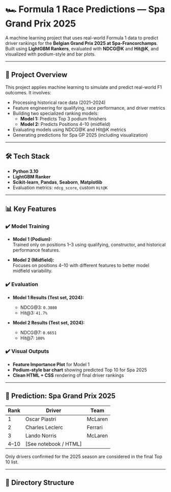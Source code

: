 # 🏎️ Formula 1 Race Predictions — Spa Grand Prix 2025

A machine learning project that uses real-world Formula 1 data to predict driver rankings for the **Belgian Grand Prix 2025 at Spa-Francorchamps**.  
Built using **LightGBM Rankers**, evaluated with **NDCG@K** and **Hit@K**, and visualized with podium-style and bar plots.

---

## 📌 Project Overview

This project applies machine learning to simulate and predict real-world F1 outcomes. It involves:

- Processing historical race data (2021–2024)
- Feature engineering for qualifying, race performance, and driver metrics
- Building two specialized ranking models:
  - **Model 1:** Predicts Top 3 podium finishers
  - **Model 2:** Predicts Positions 4–10 (midfield)
- Evaluating models using NDCG@K and Hit@K metrics
- Generating predictions for Spa GP 2025 (including visualization)

---

## 🛠️ Tech Stack

- **Python 3.10**
- **LightGBM Ranker**
- **Scikit-learn**, **Pandas**, **Seaborn**, **Matplotlib**
- Evaluation metrics: `ndcg_score`, custom `Hit@K`

---

## 📊 Key Features

### ✔️ Model Training

- **Model 1 (Podium):**  
  Trained only on positions 1–3 using qualifying, constructor, and historical performance features.

- **Model 2 (Midfield):**  
  Focuses on positions 4–10 with different features to better model midfield variability.

### ✔️ Evaluation

- **Model 1 Results (Test set, 2024):**
  - NDCG@3: `0.3080`
  - Hit@3: `41.7%`

- **Model 2 Results (Test set, 2024):**
  - NDCG@7: `0.6651`
  - Hit@7: `100%`

### ✔️ Visual Outputs

- **Feature Importance Plot** for Model 1
- **Podium-style bar chart** showing predicted Top 10 for Spa 2025
- **Clean HTML + CSS** rendering of final driver rankings

---

## 🧠 Prediction: Spa Grand Prix 2025

| Rank | Driver           | Team         |
|------|------------------|--------------|
| 1    | Oscar Piastri    | McLaren      |
| 2    | Charles Leclerc  | Ferrari      |
| 3    | Lando Norris     | McLaren      |
| 4–10 | [See notebook / HTML] |

Only drivers confirmed for the 2025 season are considered in the final Top 10 list.

---

## 📁 Directory Structure


